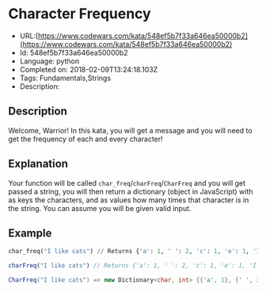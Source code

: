 # Character Frequency

 - URL:[https://www.codewars.com/kata/548ef5b7f33a646ea50000b2](https://www.codewars.com/kata/548ef5b7f33a646ea50000b2)
 - Id: 548ef5b7f33a646ea50000b2
 - Language: python
 - Completed on: 2018-02-09T13:24:18.103Z
 - Tags: Fundamentals,Strings
 - Description:
## Description

Welcome, Warrior! In this kata, you will get a message and you will need to get the frequency of each and every character!

## Explanation

Your function will be called `char_freq`/`charFreq`/`CharFreq` and you will get passed a string, you will then return a dictionary (object in JavaScript) with as keys the characters, and as values how many times that character is in the string. You can assume you will be given valid input. 

## Example

```python
char_freq("I like cats") // Returns {'a': 1, ' ': 2, 'c': 1, 'e': 1, 'I': 1, 'k': 1, 'l': 1, 'i': 1, 's': 1, 't': 1}
```
```javascript
charFreq("I like cats") // Returns {'a': 1, ' ': 2, 'c': 1, 'e': 1, 'I': 1, 'k': 1, 'l': 1, 'i': 1, 's': 1, 't': 1}
```
```csharp
CharFreq("I like cats") => new Dictionary<char, int> {{'a', 1}, {' ', 2}, {'c', 1}, {'e', 1}, {'I', 1}, {'k', 1}, {'l', 1}, {'i', 1}, {'s', 1}, {'t', 1}}
```
